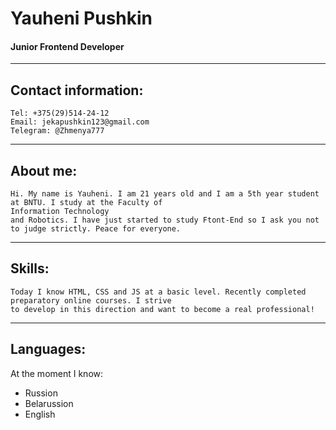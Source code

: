 
# Yauheni Pushkin

#### Junior Frontend Developer

---

## Contact information:

	Tel: +375(29)514-24-12
	Email: jekapushkin123@gmail.com
	Telegram: @Zhmenya777

---

## About me: 


	Hi. My name is Yauheni. I am 21 years old and I am a 5th year student at BNTU. I study at the Faculty of 
	Information Technology
	and Robotics. I have just started to study Ftont-End so I ask you not to judge strictly. Peace for everyone.


---


## Skills:


	Today I know HTML, CSS and JS at a basic level. Recently completed preparatory online courses. I strive
	to develop in this direction and want to become a real professional!


---

## Languages:

At the moment I know:

 * Russion
 * Belarussion
 * English
